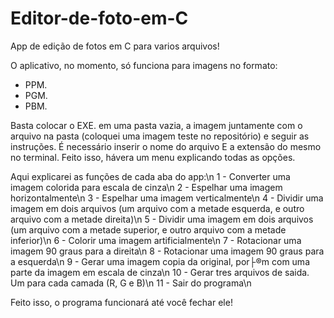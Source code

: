 # Editor-de-foto-em-C
App de edição de fotos em C para varios arquivos!

O aplicativo, no momento, só funciona para imagens no formato: 
  * PPM.
  * PGM.
  * PBM.
  
Basta colocar o EXE. em uma pasta vazia, a imagem juntamente com o arquivo na pasta (coloquei uma imagem teste no repositório) e seguir as instruções. É necessário inserir o nome do arquivo E a extensão do mesmo no terminal. Feito isso, hávera um menu explicando todas as opções.

Aqui explicarei as funções de cada aba do app:\n
1 - Converter uma imagem colorida para escala de cinza\n
2 - Espelhar uma imagem horizontalmente\n
3 - Espelhar uma imagem verticalmente\n
4 - Dividir uma imagem em dois arquivos (um arquivo com a metade esquerda, e outro arquivo com a metade direita)\n
5 - Dividir uma imagem em dois arquivos (um arquivo com a metade superior, e outro arquivo com a metade inferior)\n
6 - Colorir uma imagem artificialmente\n
7 - Rotacionar uma imagem 90 graus para a direita\n
8 - Rotacionar uma imagem 90 graus para a esquerda\n
9 - Gerar uma imagem copia da original, por├®m com uma parte da imagem em escala de cinza\n
10 - Gerar tres arquivos de saida. Um para cada camada (R, G e B)\n
11 - Sair do programa\n

Feito isso, o programa funcionará até você fechar ele!
